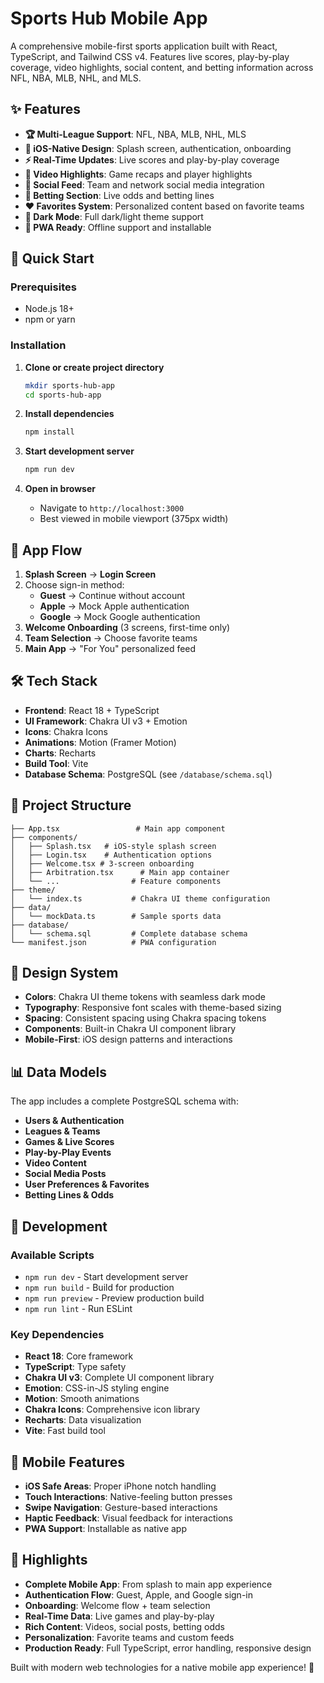 # Sports Hub Mobile App

A comprehensive mobile-first sports application built with React, TypeScript, and Tailwind CSS v4. Features live scores, play-by-play coverage, video highlights, social content, and betting information across NFL, NBA, MLB, NHL, and MLS.

## ✨ Features

- **🏆 Multi-League Support**: NFL, NBA, MLB, NHL, MLS
- **📱 iOS-Native Design**: Splash screen, authentication, onboarding
- **⚡ Real-Time Updates**: Live scores and play-by-play coverage
- **🎥 Video Highlights**: Game recaps and player highlights
- **💬 Social Feed**: Team and network social media integration
- **🎲 Betting Section**: Live odds and betting lines
- **❤️ Favorites System**: Personalized content based on favorite teams
- **🌙 Dark Mode**: Full dark/light theme support
- **📴 PWA Ready**: Offline support and installable

## 🚀 Quick Start

### Prerequisites
- Node.js 18+ 
- npm or yarn

### Installation

1. **Clone or create project directory**
   ```bash
   mkdir sports-hub-app
   cd sports-hub-app
   ```

2. **Install dependencies**
   ```bash
   npm install
   ```

3. **Start development server**
   ```bash
   npm run dev
   ```

4. **Open in browser**
   - Navigate to `http://localhost:3000`
   - Best viewed in mobile viewport (375px width)

## 📱 App Flow

1. **Splash Screen** → **Login Screen**
2. Choose sign-in method:
   - **Guest** → Continue without account
   - **Apple** → Mock Apple authentication
   - **Google** → Mock Google authentication
3. **Welcome Onboarding** (3 screens, first-time only)
4. **Team Selection** → Choose favorite teams
5. **Main App** → "For You" personalized feed

## 🛠️ Tech Stack

- **Frontend**: React 18 + TypeScript
- **UI Framework**: Chakra UI v3 + Emotion
- **Icons**: Chakra Icons
- **Animations**: Motion (Framer Motion)
- **Charts**: Recharts
- **Build Tool**: Vite
- **Database Schema**: PostgreSQL (see `/database/schema.sql`)

## 📂 Project Structure

```
├── App.tsx                 # Main app component
├── components/            
│   ├── Splash.tsx   # iOS-style splash screen
│   ├── Login.tsx    # Authentication options  
│   ├── Welcome.tsx # 3-screen onboarding
│   ├── Arbitration.tsx      # Main app container
│   └── ...                # Feature components
├── theme/
│   └── index.ts           # Chakra UI theme configuration
├── data/
│   └── mockData.ts        # Sample sports data
├── database/
│   └── schema.sql         # Complete database schema
└── manifest.json          # PWA configuration
```

## 🎨 Design System

- **Colors**: Chakra UI theme tokens with seamless dark mode
- **Typography**: Responsive font scales with theme-based sizing
- **Spacing**: Consistent spacing using Chakra spacing tokens
- **Components**: Built-in Chakra UI component library
- **Mobile-First**: iOS design patterns and interactions

## 📊 Data Models

The app includes a complete PostgreSQL schema with:
- **Users & Authentication**
- **Leagues & Teams** 
- **Games & Live Scores**
- **Play-by-Play Events**
- **Video Content**
- **Social Media Posts**
- **User Preferences & Favorites**
- **Betting Lines & Odds**

## 🔧 Development

### Available Scripts

- `npm run dev` - Start development server
- `npm run build` - Build for production
- `npm run preview` - Preview production build
- `npm run lint` - Run ESLint

### Key Dependencies

- **React 18**: Core framework
- **TypeScript**: Type safety
- **Chakra UI v3**: Complete UI component library
- **Emotion**: CSS-in-JS styling engine
- **Motion**: Smooth animations
- **Chakra Icons**: Comprehensive icon library
- **Recharts**: Data visualization
- **Vite**: Fast build tool

## 📱 Mobile Features

- **iOS Safe Areas**: Proper iPhone notch handling
- **Touch Interactions**: Native-feeling button presses
- **Swipe Navigation**: Gesture-based interactions  
- **Haptic Feedback**: Visual feedback for interactions
- **PWA Support**: Installable as native app

## 🌟 Highlights

- **Complete Mobile App**: From splash to main app experience
- **Authentication Flow**: Guest, Apple, and Google sign-in
- **Onboarding**: Welcome flow + team selection
- **Real-Time Data**: Live games and play-by-play
- **Rich Content**: Videos, social posts, betting odds
- **Personalization**: Favorite teams and custom feeds
- **Production Ready**: Full TypeScript, error handling, responsive design

Built with modern web technologies for a native mobile app experience! 🚀
